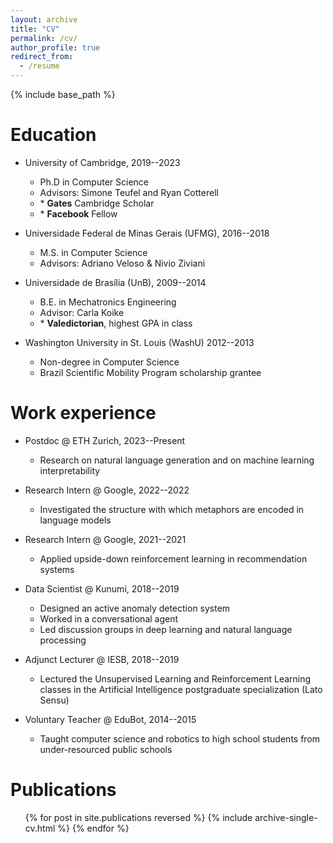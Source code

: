 ```yaml
---
layout: archive
title: "CV"
permalink: /cv/
author_profile: true
redirect_from:
  - /resume
---
```


{% include base_path %}

Education
======
* University of Cambridge, 2019--2023
  * Ph.D in Computer Science
  * Advisors: Simone Teufel and Ryan Cotterell
  * \* **Gates** Cambridge Scholar
  * \* **Facebook** Fellow

* Universidade Federal de Minas Gerais (UFMG), 2016--2018
  * M.S. in Computer Science
  * Advisors: Adriano Veloso & Nivio Ziviani

* Universidade de Brası́lia (UnB), 2009--2014
  * B.E. in Mechatronics Engineering
  * Advisor: Carla Koike
  * \* **Valedictorian**, highest GPA in class

* Washington University in St. Louis (WashU) 2012--2013
  * Non-degree in Computer Science
  * Brazil Scientific Mobility Program scholarship grantee

Work experience
======
* Postdoc @ ETH Zurich, 2023--Present
  * Research on natural language generation and on machine learning interpretability

* Research Intern @ Google, 2022--2022
  * Investigated the structure with which metaphors are encoded in language models

* Research Intern @ Google, 2021--2021
  * Applied upside-down reinforcement learning in recommendation systems

* Data Scientist @ Kunumi, 2018--2019
  * Designed an active anomaly detection system
  * Worked in a conversational agent
  * Led discussion groups in deep learning and natural language processing

* Adjunct Lecturer @ IESB, 2018--2019
  * Lectured the Unsupervised Learning and Reinforcement Learning classes in the Artificial Intelligence postgraduate
specialization (Lato Sensu)

* Voluntary Teacher @ EduBot, 2014--2015
  * Taught computer science and robotics to high school students from under-resourced public schools


Publications
======
  <ul>{% for post in site.publications reversed %}
    {% include archive-single-cv.html %}
  {% endfor %}</ul>

<!-- Talks
======
  <ul>{% for post in site.talks %}
    {% include archive-single-talk-cv.html %}
  {% endfor %}</ul> -->

<!-- Teaching
======
  <ul>{% for post in site.teaching %}
    {% include archive-single-cv.html %}
  {% endfor %}</ul> -->

<!-- Service and leadership
======
* Currently signed in to 43 different slack teams -->
